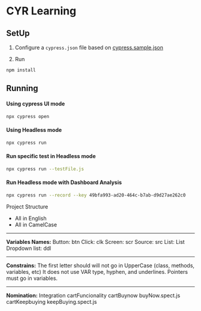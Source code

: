 # CYR Learning

## SetUp

1. Configure a `cypress.json` file based on [cypress.sample.json](./cypress.sample.json) 

1. Run
```
npm install
```

## Running

#### Using cypress UI mode
```bash
npx cypress open
```
#### Using Headless mode
```bash
npx cypress run
```
#### Run specific test in Headless mode
```bash
npx cypress run --testFile.js
```
#### Run Headless mode with Dashboard Analysis
```bash
npx cypress run --record --key 49bfa993-ad20-464c-b7ab-d9d27ae262c0
```


Project Structure
- All in English
- All in CamelCase
***
**Variables Names:**
	Button: btn
  Click: clk
  Screen: scr
  Source: src
  List: List
  Dropdown list: ddl
	
***
**Constrains:**
	The first letter should will not go in UpperCase (class, methods, variables, etc)
	It does not use VAR type, hyphen, and underlines.
	Pointers must go in variables.
***
**Nomination:**
	Integration
		cartFuncionality
			cartBuynow
				buyNow.spect.js
			cartKeepbuying
				keepBuying.spect.js 
